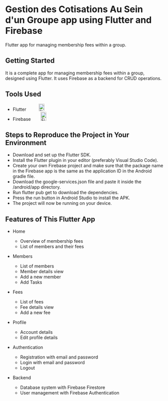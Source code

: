 # Gestion des Cotisations Au Sein d'un Groupe app using Flutter and Firebase
Flutter app for managing membership fees within a group.

## Getting Started
It is a complete app for managing membership fees within a group, designed using Flutter. It uses Firebase as a backend for CRUD operations.

## Tools Used
* Flutter    &nbsp;&nbsp;&nbsp;&nbsp;&nbsp;&nbsp;&nbsp;&nbsp; <img src="https://static-00.iconduck.com/assets.00/flutter-icon-413x512-4picx6vy.png" alt="Flutter" width='18' height='23'>
* Firebase   &nbsp;&nbsp;&nbsp;&nbsp;&nbsp;&nbsp; <img src="https://seeklogo.com/images/F/firebase-logo-402F407EE0-seeklogo.com.png" alt="Firebase" width='18' height='28'>


## Steps to Reproduce the Project in Your Environment
   * Download and set up the Flutter SDK.
   * Install the Flutter plugin in your editor (preferably Visual Studio Code).
   * Create your own Firebase project and make sure that the package name in the Firebase app is the same as the application ID in the Android gradle file.
   * Download the google-services.json file and paste it inside the /android/app directory.
   * Run flutter pub get to download the dependencies.
   * Press the run button in Android Studio to install the APK.
   * The project will now be running on your device.

## Features of This Flutter App

   - Home

      * Overview of membership fees
      * List of members and their fees


   - Members

      * List of members
      * Member details view
      * Add a new member
      * Add Tasks


   - Fees

      * List of fees
      * Fee details view
      * Add a new fee


   - Profile

      * Account details
      * Edit profile details


   - Authentication

      * Registration with email and password
      * Login with email and password
      * Logout


   - Backend

      * Database system with Firebase Firestore
      * User management with Firebase Authentication
